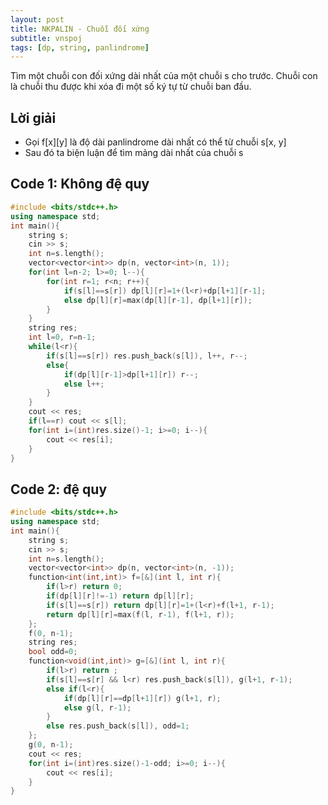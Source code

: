 ```yaml
---
layout: post
title: NKPALIN - Chuỗi đối xứng
subtitle: vnspoj
tags: [dp, string, panlindrome]
---
```

Tìm một chuỗi con đối xứng dài nhất của một chuỗi s cho trước. Chuỗi con là chuỗi thu được khi xóa đi một số ký tự từ chuỗi ban đầu.

## Lời giải
- Gọi f[x][y] là độ dài panlindrome dài nhất có thể từ chuỗi s[x, y]
- Sau đó ta biện luận để tìm mảng dài nhất của chuỗi s

## Code 1: Không đệ quy
```cpp
#include <bits/stdc++.h>
using namespace std;
int main(){
	string s;
	cin >> s;
	int n=s.length();
	vector<vector<int>> dp(n, vector<int>(n, 1));
	for(int l=n-2; l>=0; l--){
		for(int r=1; r<n; r++){
			if(s[l]==s[r]) dp[l][r]=1+(l<r)+dp[l+1][r-1];
			else dp[l][r]=max(dp[l][r-1], dp[l+1][r]);
		}
	}
	string res;
	int l=0, r=n-1;
	while(l<r){
		if(s[l]==s[r]) res.push_back(s[l]), l++, r--;
		else{
			if(dp[l][r-1]>dp[l+1][r]) r--;
			else l++;
		}
	}
	cout << res;
	if(l==r) cout << s[l];
	for(int i=(int)res.size()-1; i>=0; i--){
		cout << res[i];
	}
} 
```
## Code 2: đệ quy
```cpp
#include <bits/stdc++.h>
using namespace std;
int main(){
	string s;
	cin >> s;
	int n=s.length();
	vector<vector<int>> dp(n, vector<int>(n, -1));
	function<int(int,int)> f=[&](int l, int r){
		if(l>r) return 0;
		if(dp[l][r]!=-1) return dp[l][r];
		if(s[l]==s[r]) return dp[l][r]=1+(l<r)+f(l+1, r-1);
		return dp[l][r]=max(f(l, r-1), f(l+1, r));
	};
	f(0, n-1);
	string res;
	bool odd=0;
	function<void(int,int)> g=[&](int l, int r){
		if(l>r) return ;
		if(s[l]==s[r] && l<r) res.push_back(s[l]), g(l+1, r-1);
		else if(l<r){
			if(dp[l][r]==dp[l+1][r]) g(l+1, r);
			else g(l, r-1);
		}
		else res.push_back(s[l]), odd=1;
	};
	g(0, n-1);
	cout << res;
	for(int i=(int)res.size()-1-odd; i>=0; i--){
		cout << res[i];
	}
} 
```
